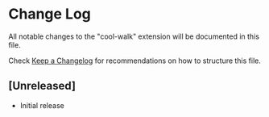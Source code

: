 # Change Log

All notable changes to the "cool-walk" extension will be documented in this file.

Check [Keep a Changelog](http://keepachangelog.com/) for recommendations on how to structure this file.

## [Unreleased]

- Initial release
